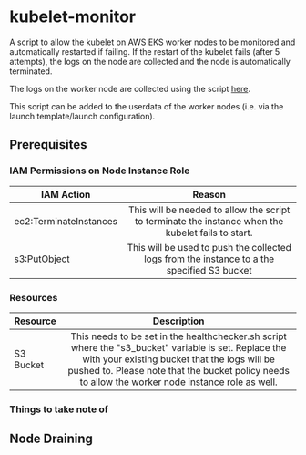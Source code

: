# kubelet-monitor
A script to allow the kubelet on AWS EKS worker nodes to be monitored and automatically restarted if failing.
If the restart of the kubelet fails (after 5 attempts), the logs on the node are collected and the node is automatically terminated. 

The logs on the worker node are collected using the script [here](https://github.com/nithu0115/eks-logs-collector).

This script can be added to the userdata of the worker nodes (i.e. via the launch template/launch configuration).

## Prerequisites
### IAM Permissions on Node Instance Role
| IAM Action        | Reason      |
| ------------- |:-------------:| 
| ec2:TerminateInstances | This will be needed to allow the script to terminate the instance when the kubelet fails to start. | 
| s3:PutObject | This will be used to push the collected logs from the instance to a the specified S3 bucket |

### Resources
| Resource        | Description      |
| ------------- |:-------------:|
| S3 Bucket | This needs to be set in the healthchecker.sh script where the "s3_bucket" variable is set. Replace the <S3-Bucket-Name> with your existing bucket that the logs will be pushed to. Please note that the bucket policy needs to allow the worker node instance role as well. | 

### Things to take note of
## Node Draining



